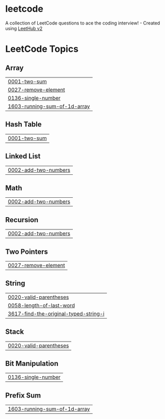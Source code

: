# leetcode
A collection of LeetCode questions to ace the coding interview! - Created using [LeetHub v2](https://github.com/arunbhardwaj/LeetHub-2.0)

<!---LeetCode Topics Start-->
# LeetCode Topics
## Array
|  |
| ------- |
| [0001-two-sum](https://github.com/danirana/leetcode/tree/master/0001-two-sum) |
| [0027-remove-element](https://github.com/danirana/leetcode/tree/master/0027-remove-element) |
| [0136-single-number](https://github.com/danirana/leetcode/tree/master/0136-single-number) |
| [1603-running-sum-of-1d-array](https://github.com/danirana/leetcode/tree/master/1603-running-sum-of-1d-array) |
## Hash Table
|  |
| ------- |
| [0001-two-sum](https://github.com/danirana/leetcode/tree/master/0001-two-sum) |
## Linked List
|  |
| ------- |
| [0002-add-two-numbers](https://github.com/danirana/leetcode/tree/master/0002-add-two-numbers) |
## Math
|  |
| ------- |
| [0002-add-two-numbers](https://github.com/danirana/leetcode/tree/master/0002-add-two-numbers) |
## Recursion
|  |
| ------- |
| [0002-add-two-numbers](https://github.com/danirana/leetcode/tree/master/0002-add-two-numbers) |
## Two Pointers
|  |
| ------- |
| [0027-remove-element](https://github.com/danirana/leetcode/tree/master/0027-remove-element) |
## String
|  |
| ------- |
| [0020-valid-parentheses](https://github.com/danirana/leetcode/tree/master/0020-valid-parentheses) |
| [0058-length-of-last-word](https://github.com/danirana/leetcode/tree/master/0058-length-of-last-word) |
| [3617-find-the-original-typed-string-i](https://github.com/danirana/leetcode/tree/master/3617-find-the-original-typed-string-i) |
## Stack
|  |
| ------- |
| [0020-valid-parentheses](https://github.com/danirana/leetcode/tree/master/0020-valid-parentheses) |
## Bit Manipulation
|  |
| ------- |
| [0136-single-number](https://github.com/danirana/leetcode/tree/master/0136-single-number) |
## Prefix Sum
|  |
| ------- |
| [1603-running-sum-of-1d-array](https://github.com/danirana/leetcode/tree/master/1603-running-sum-of-1d-array) |
<!---LeetCode Topics End-->